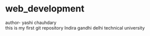# web_development
author- yashi chauhdary
<br>
this is my first git repository
Indira gandhi delhi technical university